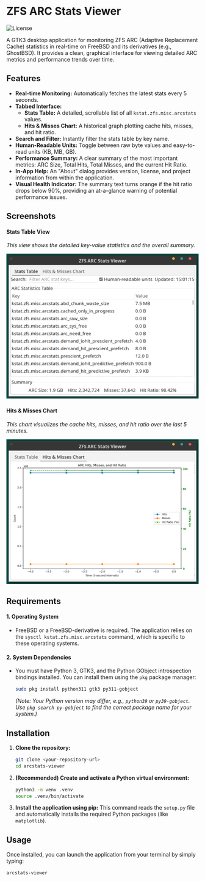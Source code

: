 # ZFS ARC Stats Viewer

![License](https://img.shields.io/badge/License-BSD_2--Clause-blue.svg)

A GTK3 desktop application for monitoring ZFS ARC (Adaptive Replacement Cache) statistics in real-time on FreeBSD and its derivatives (e.g., GhostBSD). It provides a clean, graphical interface for viewing detailed ARC metrics and performance trends over time.

## Features

* **Real-time Monitoring:** Automatically fetches the latest stats every 5 seconds.
* **Tabbed Interface:**
    * **Stats Table:** A detailed, scrollable list of all `kstat.zfs.misc.arcstats` values.
    * **Hits & Misses Chart:** A historical graph plotting cache hits, misses, and hit ratio.
* **Search and Filter:** Instantly filter the stats table by key name.
* **Human-Readable Units:** Toggle between raw byte values and easy-to-read units (KB, MB, GB).
* **Performance Summary:** A clear summary of the most important metrics: ARC Size, Total Hits, Total Misses, and the current Hit Ratio.
* **In-App Help:** An "About" dialog provides version, license, and project information from within the application.
* **Visual Health Indicator:** The summary text turns orange if the hit ratio drops below 90%, providing an at-a-glance warning of potential performance issues.

## Screenshots

#### Stats Table View
*This view shows the detailed key-value statistics and the overall summary.*

![Screenshot of the Stats Table tab](img/Stats-Table.png)

#### Hits & Misses Chart
*This chart visualizes the cache hits, misses, and hit ratio over the last 5 minutes.*

![Screenshot of the Hits & Misses Chart tab](img/Hits-and-Misses-Chart.png)

## Requirements

#### 1. Operating System
* FreeBSD or a FreeBSD-derivative is required. The application relies on the `sysctl kstat.zfs.misc.arcstats` command, which is specific to these operating systems.

#### 2. System Dependencies
* You must have Python 3, GTK3, and the Python GObject introspection bindings installed. You can install them using the `pkg` package manager:
    ```sh
    sudo pkg install python311 gtk3 py311-gobject
    ```
    *(Note: Your Python version may differ, e.g., `python39` or `py39-gobject`. Use `pkg search py-gobject` to find the correct package name for your system.)*

## Installation

1.  **Clone the repository:**
    ```sh
    git clone <your-repository-url>
    cd arcstats-viewer
    ```

2.  **(Recommended) Create and activate a Python virtual environment:**
    ```sh
    python3 -m venv .venv
    source .venv/bin/activate
    ```

3.  **Install the application using pip:**
    This command reads the `setup.py` file and automatically installs the required Python packages (like `matplotlib`).

## Usage

Once installed, you can launch the application from your terminal by simply typing:

```
arcstats-viewer
```
